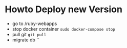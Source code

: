 # Howto Deploy new Version
* go to /ruby-webapps
* stop docker container `sudo docker-compose stop`
* pull git              `git pull`
* migrate db            ``
